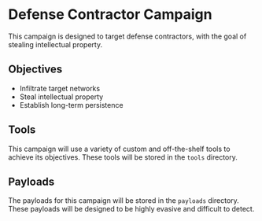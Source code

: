 # Defense Contractor Campaign

This campaign is designed to target defense contractors, with the goal of stealing intellectual property.

## Objectives

- Infiltrate target networks
- Steal intellectual property
- Establish long-term persistence

## Tools

This campaign will use a variety of custom and off-the-shelf tools to achieve its objectives. These tools will be stored in the `tools` directory.

## Payloads

The payloads for this campaign will be stored in the `payloads` directory. These payloads will be designed to be highly evasive and difficult to detect.
